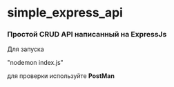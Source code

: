 # simple_express_api
<h3>Простой CRUD API написанный на ExpressJs </h3>
<p> Для запуска <p>"nodemon index.js"</p> для проверки используйте <strong>PostMan</strong></p>
